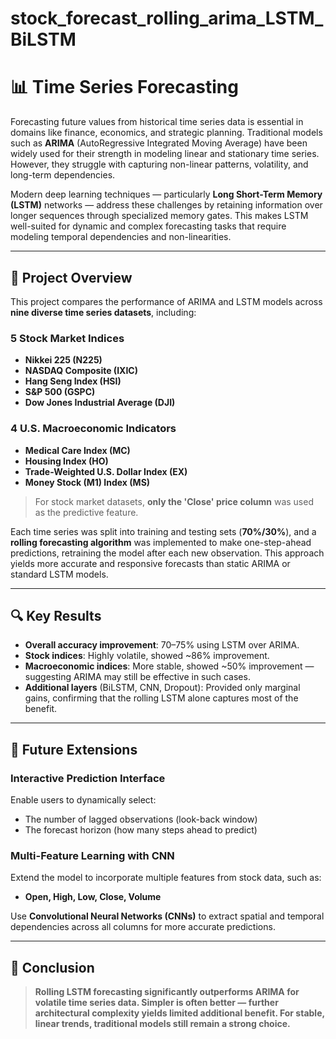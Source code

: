 # stock_forecast_rolling_arima_LSTM_BiLSTM
# 📊 Time Series Forecasting

Forecasting future values from historical time series data is essential in domains like finance, economics, and strategic planning. Traditional models such as **ARIMA** (AutoRegressive Integrated Moving Average) have been widely used for their strength in modeling linear and stationary time series. However, they struggle with capturing non-linear patterns, volatility, and long-term dependencies.

Modern deep learning techniques — particularly **Long Short-Term Memory (LSTM)** networks — address these challenges by retaining information over longer sequences through specialized memory gates. This makes LSTM well-suited for dynamic and complex forecasting tasks that require modeling temporal dependencies and non-linearities.

---

## 🧪 Project Overview

This project compares the performance of ARIMA and LSTM models across **nine diverse time series datasets**, including:

### 5 Stock Market Indices
- **Nikkei 225 (N225)**
- **NASDAQ Composite (IXIC)**
- **Hang Seng Index (HSI)**
- **S&P 500 (GSPC)**
- **Dow Jones Industrial Average (DJI)**

### 4 U.S. Macroeconomic Indicators
- **Medical Care Index (MC)**
- **Housing Index (HO)**
- **Trade-Weighted U.S. Dollar Index (EX)**
- **Money Stock (M1) Index (MS)**

> For stock market datasets, **only the 'Close' price column** was used as the predictive feature.

Each time series was split into training and testing sets (**70%/30%**), and a **rolling forecasting algorithm** was implemented to make one-step-ahead predictions, retraining the model after each new observation. This approach yields more accurate and responsive forecasts than static ARIMA or standard LSTM models.

---

## 🔍 Key Results

- **Overall accuracy improvement**: 70–75% using LSTM over ARIMA.
- **Stock indices**: Highly volatile, showed ~86% improvement.
- **Macroeconomic indices**: More stable, showed ~50% improvement — suggesting ARIMA may still be effective in such cases.
- **Additional layers** (BiLSTM, CNN, Dropout): Provided only marginal gains, confirming that the rolling LSTM alone captures most of the benefit.

---

## 🚀 Future Extensions

### Interactive Prediction Interface
Enable users to dynamically select:
- The number of lagged observations (look-back window)
- The forecast horizon (how many steps ahead to predict)

### Multi-Feature Learning with CNN
Extend the model to incorporate multiple features from stock data, such as:
- **Open, High, Low, Close, Volume**

Use **Convolutional Neural Networks (CNNs)** to extract spatial and temporal dependencies across all columns for more accurate predictions.

---

## 📌 Conclusion

> **Rolling LSTM forecasting significantly outperforms ARIMA for volatile time series data. Simpler is often better — further architectural complexity yields limited additional benefit. For stable, linear trends, traditional models still remain a strong choice.**
